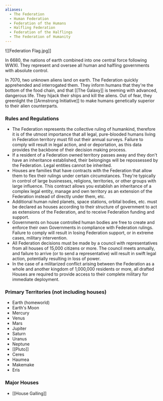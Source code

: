 ```yaml
---
aliases:
  - The Federation
  - Human Federation
  - Federation of the Humans
  - Halfling Federation
  - Federation of the Halflings
  - The Federation of Humanity
---
```

![[Federation Flag.jpg]]

In 6680, the nations of earth combined into one central force following WWXI. They represent and oversee all human and halfling governments with absolute control. 

In 7070, two unknown aliens land on earth. The Federation quickly apprehended and interrogated them. They inform humans that they're the bottom of the food chain, and that [[The Galaxy]] is teeming with advanced, dangerous life. They hijack their ships and kill the aliens. Out of fear, they greenlight the [[Armstrong Initiative]] to make humans genetically superior to their alien counterparts.
### Rules and Regulations
- The Federation represents the collective ruling of humankind, therefore it is of the utmost importance that all legal, pure-blooded humans living in Federation territory must fill out their annual surveys. Failure to comply will result in legal action, and or deportation, as this data provides the backbone of their decision making process. 
- If a resident of a Federation owned territory passes away and they don't have an inheritance established, their belongings will be repossessed by the Federation. Legal entities cannot be inherited. 
- Houses are families that have contracts with the Federation that allow them to flex their rulings under certain circumstances. They're typically in control of large businesses, religions, territories, or other groups with large influence. This contract allows you establish an inheritance of a complex legal entity, manage and own territory as an extension of the Federation instead of directly under them, etc. 
- Additional human ruled planets, space stations, orbital bodies, etc. must be declared as houses according to their structure of government to act as extensions of the Federation, and to receive Federation funding and support. 
- Governments on house controlled human bodies are free to create and enforce their own Governments in compliance with Federation rulings. Failure to comply will result in losing Federation support, or in extreme cases, military intervention. 
- All Federation decisions must be made by a council with representatives from all houses of 15,000 citizens or more. The council meets annually, and failure to arrive (or to send a representative) will result in swift legal action, potentially resulting in loss of power.
- In the case of a militarized conflict arising between the Federation as a whole and another kingdom of 1,000,000 residents or more, all drafted Houses are required to provide access to their complete military for immediate deployment.

### Primary Territories (not including houses)
- Earth (homeworld)
- Earth's Moon
- Mercury
- Venus
- Mars
- Jupiter
- Saturn
- Uranus
- Neptune
- [[Pluto]]
- Ceres
- Haumea
- Makemake
- Eris

### Major Houses
- [[House Galling]]